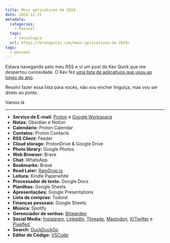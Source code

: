 ```yaml
---
title: Meus aplicativos de 2024
date: 2024-12-31
metadata:
  categories:
    - Pessoal
  tags:
    - tecnologia
  url: https://brunopulis.com/meus-aplicativos-de-2024/
tags:
  - pessoal
---
```

Estava navegando pelo meu RSS e vi um post do Kev Quirk que me despertou curiosidade. O Kev fez [uma lista de aplicativos que usou ao longo do ano](https://kevquirk.com/blog/my-default-apps-at-the-end-of-2024).

Resolvi fazer essa lista para vocês, não vou encher linguiça, mas vou ser direto ao ponto.

Vamos lá

* * *

- **Serviço de E-mail:** [Proton](https://proton.me) e [Google Workspace](https://workspace.google.com/intl/pt-BR/)
- **Notas:** Obsidian e Notion
- **Calendário:** Proton Calendar
- **Contatos:** Proton Contacts
- **RSS Client:** Feeder
- **Cloud storage:** ProtonDrive & Google Drive
- **Photo library:** Google Photos
- **Web Browser:** Brave
- **Chat:** WhatsApp
- **Bookmarks:** Brave
- **Read Later:** [RainDrop.io](https://raindrop.io/)
- **Leitura:** Kindle Paperwhite
- **Processador de texto:** Google Docs
- **Planilhas:** Google Sheets
- **Apresentações:** Google Presentations
- **Lista de compras:** Todoist
- **Finanças pessoais:** Google Sheets
- **Música:** Spotify
- **Gerenciador de senhas:** [Bitwarden](https://bitwarden.com/)
- **Social Media:** [Instagram](https://instagram.com/obrunopulis), [LinkedIn](https://linkedin.com/in/pulis), [Threads](https://threads.net/brunopulis), [Mastodon](https://mastodon.social/@brunopulis), [X/Twitter](https://twitter.com/obrunopulis) e [Pixelfed](https://pixelfed.social/brunopulis.com).
- **Search:** [DuckDuckGo](https://duckduckgo.com/) 
- **Editor de Código:** [VSCode](https://code.visualstudio.com/)